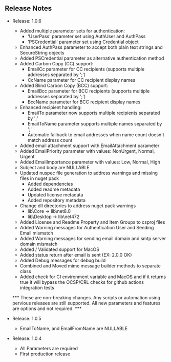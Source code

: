 ## Release Notes
- Release: 1.0.6 
    - Added multiple parameter sets for authentication:
        - 'UserPass' parameter set using AuthUser and AuthPass
        - 'PSCredential' parameter set using Credential object
    - Enhanced AuthPass parameter to accept both plain text strings and SecureString objects
    - Added PSCredential parameter as alternative authentication method
    - Added Carbon Copy (CC) support:
        - EmailCc parameter for CC recipients (supports multiple addresses separated by ';')
        - CcName parameter for CC recipient display names
    - Added Blind Carbon Copy (BCC) support:
        - EmailBcc parameter for BCC recipients (supports multiple addresses separated by ';')
        - BccName parameter for BCC recipient display names
    - Enhanced recipient handling:
        - EmailTo parameter now supports multiple recipients separated by ';'
        - EmailToName parameter supports multiple names separated by ';'
        - Automatic fallback to email addresses when name count doesn't match address count
    - Added email attachment support with EmailAttachment parameter
    - Added EmailPriority parameter with values: NonUrgent, Normal, Urgent
    - Added EmailImportance parameter with values: Low, Normal, High
    - Subject and body are NULLABLE
    - Updated nuspec file generation to address warnings and missing files in nuget pack
        - Added dependencies
        - Added readme metadata
        - Updated license metadata
        - Added repository metadata
    - Change dll directories to address nuget pack warnings
        - lib\Core → lib\net8.0
        - lib\Desktop → lib\net472
    - Added License and Readme Property and Item Groups to csproj files
    - Added Warning messages for Authentication User and Sending Email mismatch
    - Added Warning messages for sending email domain and smtp server domain mismatch
    - Added / Validated support for MacOS
    - Added status return after email is sent (EX: 2.0.0 OK)
    - Added Debug messages for debug build
    - Combined and Moved mime message builder methods to separate class
    - Added check for CI environment variable and MacOS and if it returns true it will bypass the OCSP/CRL checks for github actions integration tests

    *** These are non-breaking changes. Any scripts or automation using pervious releases are still supported. All new parameters and features are options and not required. ***

- Release: 1.0.5
    - EmailToName, and EmailFromName are NULLABLE

- Release: 1.0.4
    - All Parameters are required 
    - First production release
